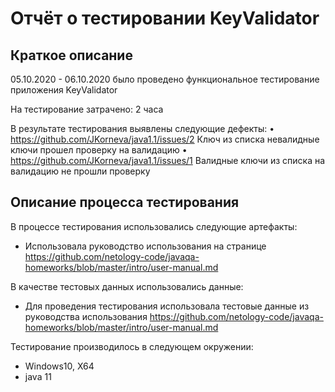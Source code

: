 # Отчёт о тестировании KeyValidator

## Краткое описание

05.10.2020 - 06.10.2020 было проведено функциональное тестирование приложения KeyValidator

На тестирование затрачено: 2 часа

В результате тестирования выявлены следующие дефекты:
•	https://github.com/JKorneva/java1.1/issues/2 Ключ из списка невалидные ключи прошел проверку на валидацию
•	https://github.com/JKorneva/java1.1/issues/1 Валидные ключи из списка на валидацию не прошли проверку 


## Описание процесса тестирования

В процессе тестирования использовались следующие артефакты:
* Использовала руководство использования на странице https://github.com/netology-code/javaqa-homeworks/blob/master/intro/user-manual.md




В качестве тестовых данных использовались данные:
* Для проведения тестирования использовала тестовые данные из руководства использования https://github.com/netology-code/javaqa-homeworks/blob/master/intro/user-manual.md


Тестирование производилось в следующем окружении:
*  Windows10, X64
* java 11


